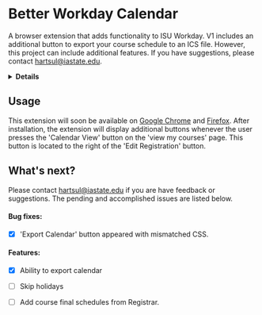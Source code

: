 # Better Workday Calendar

A browser extension that adds functionality to ISU Workday. V1 includes an additional button to export your course schedule to an ICS file. However, this project can include additional features. If you have suggestions, please contact [hartsul@iastate.edu](mailto:hartsul@iastate.edu). 

<details>
<summary><b> Details </b></summary>

This extension gives Iowa State students the ability to export their course schedule from Workday. By adding a button to the 'View My Courses' page ( Academic Records -> Current Classes ), users can download an ICS file with their class schedule; the ICS file can be imported to most calendar apps.

By importing an ICS file, you can save add all your classes at once. 

This extension was adapted from an existing extension, [Better Workday Calendar](https://github.com/SeabertYuan/better-workday-calendar), that was made for The Unviversity of British Columbia. 

It appears that small differences exist between different Universities' Workdays, so this extension only works for ISU. However, feel free to copy and make your own version for your school; I plan to add instructoins to make this process relatively easy. Please reach out with any feedback or questions.

</details>

## Usage

This extension will soon be available on [Google Chrome](https://chromewebstore.google.com/detail/workdayisu/jlaahhggbddebaagnlmbjmjimjkffegi) and [Firefox](https://addons.mozilla.org/en-US/firefox/addon/workdayisu/). After installation, the extension will display additional buttons whenever the user presses the 'Calendar View' button on the 'view my courses' page. This button is located to the right of the 'Edit Registration' button. 

## What's next?

Please contact [hartsul@iastate.edu](mailto:hartsul@iastate.edu) if you are have feedback or suggestions. The pending and accomplished issues are listed below.

#### Bug fixes:

- [x] 'Export Calendar' button appeared with mismatched CSS. 

#### Features:

- [x] Ability to export calendar
- [ ] Skip holidays
- [ ] Add course final schedules from Registrar.

